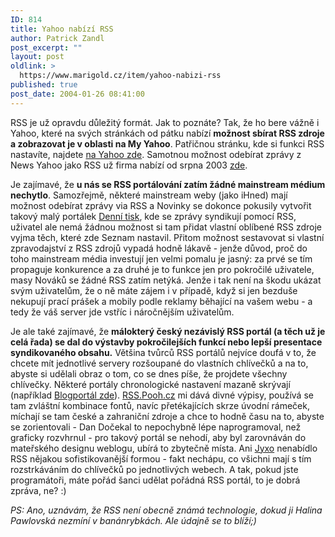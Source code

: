 ```yaml
---
ID: 814
title: Yahoo nabízí RSS
author: Patrick Zandl
post_excerpt: ""
layout: post
oldlink: >
  https://www.marigold.cz/item/yahoo-nabizi-rss
published: true
post_date: 2004-01-26 08:41:00
---
```

<p>
RSS je už opravdu důležitý formát. Jak to poznáte? Tak, že ho bere vážně i Yahoo, které na svých stránkách od pátku nabízí <STRONG>možnost sbírat RSS zdroje a zobrazovat je v oblasti na My Yahoo</STRONG>. Patřičnou stránku, kde si funkci RSS nastavíte, najdete <A href="http://e.my.yahoo.com/config/promo_content?.module=ycontent" target=_blank>na Yahoo zde</A>. Samotnou možnost odebírat zprávy z News Yahoo jako RSS už firma nabízí od srpna 2003 <A href="http://news.yahoo.com/rss/" target=_blank>zde</A>. </p>

<p>
Je zajímavé, že <STRONG>u nás se RSS portálování zatím žádné mainstream médium nechytlo</STRONG>. Samozřejmě, některé mainstream weby (jako iHned) mají možnost odebírat zprávy via RSS a Novinky se dokonce pokusily vytvořit takový malý portálek <A href="http://www.novinky.cz/deniky/" target=_blank>Denní tisk</A>, kde se zprávy syndikují pomocí RSS, uživatel ale nemá žádnou možnost si tam přidat vlastní oblíbené RSS zdroje vyjma těch, které zde Seznam nastavil. Přitom možnost sestavovat si vlastní zpravodajství z RSS zdrojů vypadá hodně lákavě - jenže důvod, proč do toho mainstream média investují jen velmi pomalu je jasný: za prvé se tím propaguje konkurence a za druhé je to funkce jen pro pokročilé uživatele, masy Nováků se žádné RSS zatím netýká. Jenže i tak není na škodu ukázat svým uživatelům, že o ně máte zájem i v případě, když si jen bezduše nekupují prací prášek a mobily podle reklamy běhající na vašem webu - a tedy že váš server jde vstříc i náročnějším uživatelům. </p>

<p>
Je ale také zajímavé, že <STRONG>málokterý český nezávislý RSS portál (a těch už je celá řada) se dal do výstavby pokročilejších funkcí nebo lepší presentace syndikovaného obsahu.</STRONG> Většina tvůrců RSS portálů nejvíce doufá v to, že chcete mít jednotlivé servery rozšoupané do vlastních chlívečků a na to, abyste si udělali obraz o tom, co se dnes píše, že projdete všechny chlívečky. Některé portály chronologické nastavení mazaně skrývají (například <A href="http://blogportal.hlava.net/index2.php?go=globalrss" target=_blank>Blogportál zde</A>). <A href="http://rss.pooh.cz/" target=_blank>RSS.Pooh.cz</A> mi dává divné výpisy, používá se tam zvláštní kombinace fontů, navíc přetékajících skrze úvodní rámeček, míchají se tam české a zahraniční zdroje a chce to hodně času na to, abyste se zorientovali - Dan Dočekal to nepochybně lépe naprogramoval, než graficky rozvhrnul - pro takový portál se nehodí, aby byl zarovnáván do mateřského designu weblogu, ubírá to zbytečně místa. Ani <A href="http://www.jyxo.cz/clanky/" target=_blank>Jyxo</A> nenabídlo RSS nějakou sofistikovanější formou - fakt nechápu, co všichni mají s tím rozstrkáváním do chlívečků po jednotlivých webech. A tak, pokud jste programátoři, máte pořád šanci udělat pořádná RSS portál, to je dobrá zpráva, ne? :)</p>

<p>
<EM>PS: Ano, uznávám, že RSS není obecně známá technologie, dokud ji Halina Pawlovská nezmíní v banánrybkách. Ale údajně se to blíží;)</EM></p>
